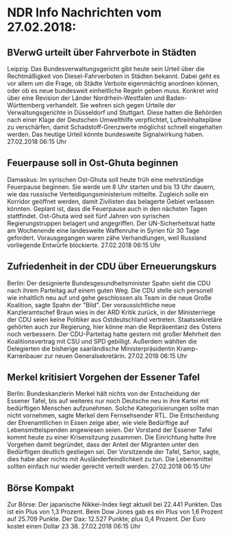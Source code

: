 # NDR Info Nachrichten vom 27.02.2018:


## BVerwG urteilt über Fahrverbote in Städten
Leipzig: Das Bundesverwaltungsgericht gibt heute sein Urteil über die Rechtmäßigkeit von Diesel-Fahrverboten in Städten bekannt. Dabei geht es vor allem um die Frage, ob Städte Verbote eigenmächtig anordnen können, oder ob es neue bundesweit einheitliche Regeln geben muss. Konkret wird über eine Revision der Länder Nordrhein-Westfalen und Baden-Württemberg verhandelt. Sie wehren sich gegen Urteile der Verwaltungsgerichte in Düsseldorf und Stuttgart. Diese hatten die Behörden nach einer Klage der Deutschen Umwelthilfe verpflichtet, Luftreinhaltepläne zu verschärfen, damit Schadstoff-Grenzwerte möglichst schnell eingehalten werden. Das heutige Urteil könnte bundesweite Signalwirkung haben. 27.02.2018 06:15 Uhr 

## Feuerpause soll in Ost-Ghuta beginnen
Damaskus: Im syrischen Ost-Ghuta soll heute früh eine mehrstündige Feuerpause beginnen. Sie werde um 8 Uhr starten und bis 13 Uhr dauern, wie das russische Verteidigungsministerium mitteilte. Zugleich solle ein Korridor geöffnet werden, damit Zivilisten das belagerte Gebiet verlassen könnten. Geplant ist, dass die Feuerpause auch in den nächsten Tagen stattfindet. Ost-Ghuta wird seit fünf Jahren von syrischen Regierungstruppen belagert und angegriffen. Der UN-Sicherheitsrat hatte am Wochenende eine landesweite Waffenruhe in Syrien für 30 Tage gefordert. Vorausgegangen waren zähe Verhandlungen, weil Russland vorliegende Entwürfe blockierte. 27.02.2018 06:15 Uhr 

## Zufriedenheit in der CDU über Erneuerungskurs
Berlin: Der designierte Bundesgesundheitsminister Spahn sieht die CDU nach ihrem Parteitag auf einem guten Weg. Die CDU stelle sich personell wie inhaltlich neu auf und gehe geschlossen als Team in die neue Große Koalition, sagte Spahn der "Bild". Der voraussichtliche neue Kanzleramtschef Braun wies in der ARD Kritik zurück, in der Ministerriege der CDU seien keine Politiker aus Ostdeutschland vertreten. Staatssekretäre gehörten auch zur Regierung, hier könne man die Repräsentanz des Ostens noch verbessern. Der CDU-Parteitag hatte gestern mit großer Mehrheit den Koalitionsvertrag mit CSU und SPD gebilligt. Außerdem wählten die Delegierten die bisherige saarländische Ministerpräsidentin Kramp-Karrenbauer zur neuen Generalsekretärin. 27.02.2018 06:15 Uhr 

## Merkel kritisiert Vorgehen der Essener Tafel
Berlin:     Bundeskanzlerin Merkel hält nichts von der Entscheidung der Essener Tafel, bis auf weiteres nur noch Deutsche neu in ihre Kartei mit bedürftigen Menschen aufzunehmen. Solche Kategorisierungen sollte man nicht vornehmen, sagte Merkel dem Fernsehsender RTL. Die Entscheidung der Ehrenamtlichen in Essen zeige aber, wie viele Bedürftige auf Lebensmittelspenden angewiesen seien. Der Vorstand der Essener Tafel kommt heute zu einer Krisensitzung zusammen. Die Einrichtung hatte ihre Vorgehen damit begründet, dass der Anteil der Migranten unter den Bedürftigen deutlich gestiegen sei. Der Vorsitzende der Tafel, Sartor, sagte, dies habe aber nichts mit Ausländerfeindlichkeit zu tun. Die Lebensmittel sollten einfach nur wieder gerecht verteilt werden. 27.02.2018 06:15 Uhr 

## Börse Kompakt
Zur Börse: Der japanische Nikkei-Index liegt aktuell bei 22.441 Punkten. Das ist ein Plus von 1,3 Prozent. Beim Dow Jones gab es ein Plus von 1,6 Prozent auf 25.709 Punkte. Der Dax:			12.527 Punkte; plus 0,4 Prozent. Der Euro kostet einen Dollar 23 38. 27.02.2018 06:15 Uhr 
